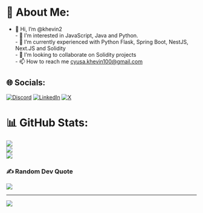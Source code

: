 # 💫 About Me:
- 👋 Hi, I’m @khevin2<br>- 👀 I’m interested in JavaScript, Java and Python. <br>- 🌱 I’m currently experienced with Python Flask, Spring Boot, NestJS, Next.JS and Solidity<br>- 💞️ I’m looking to collaborate on Solidity projects<br>- 📫 How to reach me cyusa.khevin100@gmail.com


## 🌐 Socials:
[![Discord](https://img.shields.io/badge/Discord-%237289DA.svg?logo=discord&logoColor=white)](https://discord.gg/kheven) [![LinkedIn](https://img.shields.io/badge/LinkedIn-%230077B5.svg?logo=linkedin&logoColor=white)](https://linkedin.com/in/cyusa-kheven) [![X](https://img.shields.io/badge/X-black.svg?logo=X&logoColor=white)](https://x.com/@cyusa_kheven) 


# 📊 GitHub Stats:
![](https://github-readme-stats.vercel.app/api?username=khevin2&theme=default&hide_border=false&include_all_commits=true&count_private=true)<br/>
![](https://github-readme-streak-stats.herokuapp.com/?user=khevin2&theme=default&hide_border=false)<br/>
![](https://github-readme-stats.vercel.app/api/top-langs/?username=khevin2&theme=default&hide_border=false&include_all_commits=true&count_private=true&layout=compact)

### ✍️ Random Dev Quote
![](https://quotes-github-readme.vercel.app/api?type=horizontal&theme=radical)

---
[![](https://visitcount.itsvg.in/api?id=khevin2&icon=0&color=0)](https://visitcount.itsvg.in)

<!-- Proudly created with GPRM ( https://gprm.itsvg.in ) -->
<!---
khevin2/khevin2 is a ✨ special ✨ repository because its `README.md` (this file) appears on your GitHub profile.
You can click the Preview link to take a look at your changes.
--->
